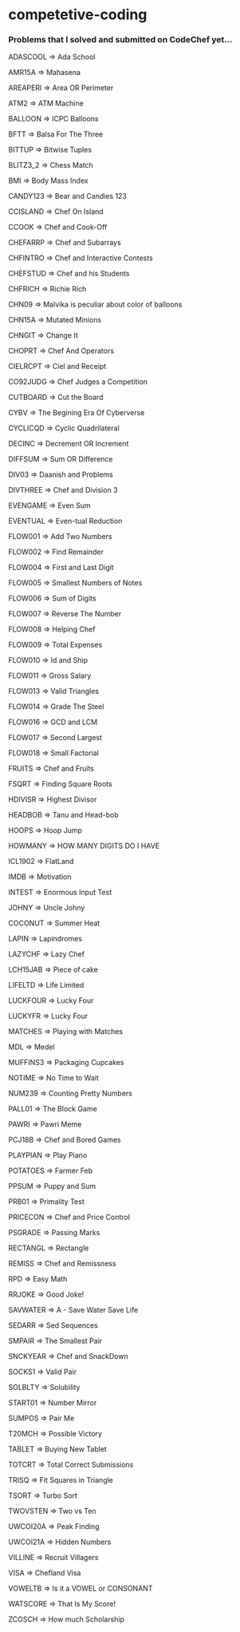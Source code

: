 # competetive-coding

### Problems that I solved and submitted on CodeChef yet...

ADASCOOL => Ada School

AMR15A => Mahasena

AREAPERI => Area OR Perimeter

ATM2 => ATM Machine

BALLOON => ICPC Balloons

BFTT => Balsa For The Three

BITTUP => Bitwise Tuples

BLITZ3_2 => Chess Match

BMI => Body Mass Index

CANDY123 => Bear and Candies 123

CCISLAND => Chef On Island

CCOOK => Chef and Cook-Off

CHEFARRP => Chef and Subarrays

CHFINTRO => Chef and Interactive Contests

CHEFSTUD => Chef and his Students

CHFRICH => Richie Rich

CHN09 => Malvika is peculiar about color of balloons

CHN15A => Mutated Minions

CHNGIT => Change It

CHOPRT => Chef And Operators

CIELRCPT => Ciel and Receipt

CO92JUDG => Chef Judges a Competition

CUTBOARD => Cut the Board

CYBV => The Begining Era Of Cyberverse

CYCLICQD => Cyclic Quadrilateral

DECINC => Decrement OR Increment

DIFFSUM => Sum OR Difference

DIV03 => Daanish and Problems

DIVTHREE => Chef and Division 3

EVENGAME => Even Sum

EVENTUAL => Even-tual Reduction

FLOW001 => Add Two Numbers

FLOW002 => Find Remainder

FLOW004 => First and Last Digit

FLOW005 => Smallest Numbers of Notes

FLOW006 => Sum of Digits

FLOW007 => Reverse The Number

FLOW008 => Helping Chef

FLOW009 => Total Expenses

FLOW010 => Id and Ship

FLOW011 => Gross Salary

FLOW013 => Valid Triangles

FLOW014 => Grade The Steel

FLOW016 => GCD and LCM

FLOW017 => Second Largest

FLOW018 => Small Factorial

FRUITS => Chef and Fruits

FSQRT => Finding Square Roots

HDIVISR => Highest Divisor

HEADBOB => Tanu and Head-bob

HOOPS => Hoop Jump

HOWMANY => HOW MANY DIGITS DO I HAVE

ICL1902 => FlatLand

IMDB => Motivation

INTEST => Enormous Input Test

JOHNY => Uncle Johny

COCONUT => Summer Heat

LAPIN => Lapindromes

LAZYCHF => Lazy Chef

LCH15JAB => Piece of cake

LIFELTD => Life Limited

LUCKFOUR => Lucky Four

LUCKYFR => Lucky Four

MATCHES => Playing with Matches

MDL => Medel

MUFFINS3 => Packaging Cupcakes

NOTIME => No Time to Wait

NUM239 => Counting Pretty Numbers

PALL01 => The Block Game

PAWRI => Pawri Meme

PCJ18B => Chef and Bored Games

PLAYPIAN => Play Piano

POTATOES => Farmer Feb

PPSUM => Puppy and Sum

PRB01 => Primality Test

PRICECON => Chef and Price Control

PSGRADE => Passing Marks

RECTANGL => Rectangle

REMISS => Chef and Remissness

RPD => Easy Math

RRJOKE => Good Joke!

SAVWATER => A - Save Water Save Life

SEDARR => Sed Sequences

SMPAIR => The Smallest Pair

SNCKYEAR => Chef and SnackDown

SOCKS1 => Valid Pair

SOLBLTY => Solubility

START01 => Number Mirror

SUMPOS => Pair Me

T20MCH => Possible Victory

TABLET => Buying New Tablet

TOTCRT => Total Correct Submissions

TRISQ => Fit Squares in Triangle

TSORT => Turbo Sort

TWOVSTEN => Two vs Ten

UWCOI20A => Peak Finding

UWCOI21A => Hidden Numbers

VILLINE => Recruit Villagers

VISA => Chefland Visa

VOWELTB => Is it a VOWEL or CONSONANT

WATSCORE => That Is My Score!

ZCOSCH => How much Scholarship
